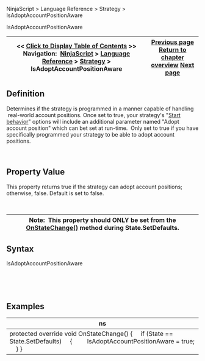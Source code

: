 ﻿


NinjaScript \> Language Reference \> Strategy \> IsAdoptAccountPositionAware






















IsAdoptAccountPositionAware







| \<\< [Click to Display Table of Contents](isadoptaccountpositionaware.md) \>\> **Navigation:**     [NinjaScript](ninjascript-1.md) \> [Language Reference](language_reference_wip-1.md) \> [Strategy](strategy-1.md) \> IsAdoptAccountPositionAware | [Previous page](includetradehistoryinbacktest-1.md) [Return to chapter overview](strategy-1.md) [Next page](isexitonsessionclosestrategy-1.md) |
| --- | --- |











## Definition


Determines if the strategy is programmed in a manner capable of handling  real\-world account positions. Once set to true, your strategy's "[Start behavior](startbehavior-1.md)" options will include an additional parameter named "Adopt account position" which can bet set at run\-time.  Only set to true if you have specifically programmed your strategy to be able to adopt account positions. 


 


## Property Value


This property returns true if the strategy can adopt account positions; otherwise, false. Default is set to false.


 




| Note:  This property should ONLY be set from the [OnStateChange()](onstatechange-1.md) method during State.SetDefaults. |
| --- |



## 


## Syntax


IsAdoptAccountPositionAware


 


 


## 


## Examples




| ns |
| --- |
| protected override void OnStateChange() {      if (State \=\= State.SetDefaults)      {          IsAdoptAccountPositionAware \= true;      } } |









